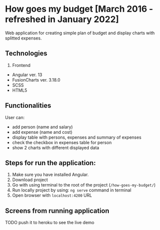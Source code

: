 # How goes my budget [March 2016 - refreshed in January 2022]

Web application for creating simple plan of budget and display charts with splitted expenses.

## Technologies
1. Frontend
  - Angular ver. 13
  - FusionCharts ver. 3.18.0
  - SCSS
  - HTML5

## Functionalities
User can:
- add person (name and salary)
- add expense (name and cost)
- display table with persons, expenses and summary of expenses
- check the checkbox in expenses table for person
- show 2 charts with different displayed data

## Steps for run the application:
1. Make sure you have installed Angular.
2. Download project 
3. Go with using terminal to the root of the project (`/how-goes-my-budget/`)
4. Run locally project by using: `ng serve` command in terminal
5. Open browser with `localhost:4200` URL

## Screens from running application
TODO push it to heroku to see the live demo